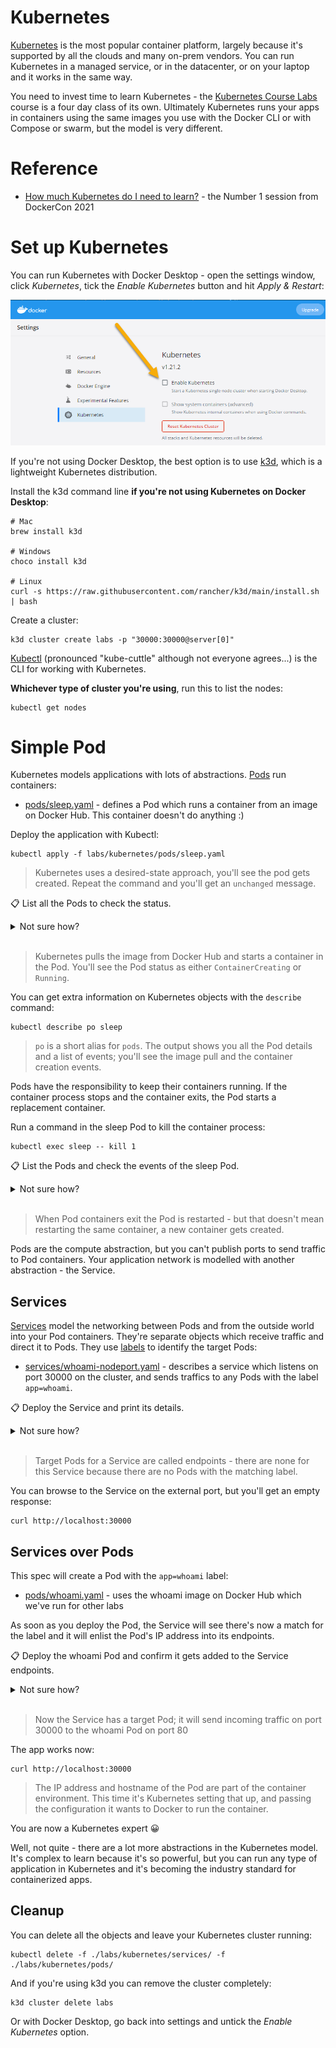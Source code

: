 # Kubernetes

[Kubernetes](https://kubernetes.io) is the most popular container platform, largely because it's supported by all the clouds and many on-prem vendors. You can run Kubernetes in a managed service, or in the datacenter, or on your laptop and it works in the same way.

You need to invest time to learn Kubernetes - the [Kubernetes Course Labs](https://kubernetes.labs.co) course is a four day class of its own. Ultimately Kubernetes runs your apps in containers using the same images you use with the Docker CLI or with Compose or swarm, but the model is very different.

# Reference

- [How much Kubernetes do I need to learn?](https://docker.events.cube365.net/dockercon-live/2021/content/Videos/zo9AAafDLCPRv2rom) - the Number 1 session from DockerCon 2021

# Set up Kubernetes

You can run Kubernetes with Docker Desktop - open the settings window, click _Kubernetes_, tick the _Enable Kubernetes_ button and hit _Apply & Restart_:

![Enabling Kubernetes in Docker Desktop](../../img/docker-desktop-kubernetes.png)

If you're not using Docker Desktop, the best option is to use [k3d](https://k3d.io/#installation), which is a lightweight Kubernetes distribution.

Install the k3d command line **if you're not using Kubernetes on Docker Desktop**:

```
# Mac
brew install k3d

# Windows
choco install k3d

# Linux
curl -s https://raw.githubusercontent.com/rancher/k3d/main/install.sh | bash
```

Create a cluster:

```
k3d cluster create labs -p "30000:30000@server[0]"
```

[Kubectl](https://kubernetes.io/docs/reference/generated/kubectl/kubectl-commands) (pronounced "kube-cuttle" although not everyone agrees...) is the CLI for working with Kubernetes. 

**Whichever type of cluster you're using**, run this to list the nodes:

```
kubectl get nodes
```

# Simple Pod

Kubernetes models applications with lots of abstractions. [Pods](https://kubernetes.io/docs/concepts/workloads/pods/) run containers:

- [pods/sleep.yaml](./pods/sleep.yaml) - defines a Pod which runs a container from an image on Docker Hub. This container doesn't do anything :)

Deploy the application with Kubectl:

``` 
kubectl apply -f labs/kubernetes/pods/sleep.yaml
```

> Kubernetes uses a desired-state approach, you'll see the pod gets created. Repeat the command and you'll get an `unchanged` message.

📋 List all the Pods to check the status.

<details>
  <summary>Not sure how?</summary>

```
# kubectl uses a standard [verb] [object] syntax:
kubectl get pods
```

</details><br/>

> Kubernetes pulls the image from Docker Hub and starts a container in the Pod. You'll see the Pod status as either `ContainerCreating` or `Running`.

You can get extra information on Kubernetes objects with the `describe` command:

```
kubectl describe po sleep
```

> `po` is a short alias for `pods`. The output shows you all the Pod details and a list of events; you'll see the image pull and the container creation events.

Pods have the responsibility to keep their containers running. If the container process stops and the container exits, the Pod starts a replacement container.

Run a command in the sleep Pod to kill the container process:

```
kubectl exec sleep -- kill 1
```

📋 List the Pods and check the events of the sleep Pod.

<details>
  <summary>Not sure how?</summary>

```
# the Pod list shows the restart count:
kubectl get pods

# the details show the container being replaced:
kubectl describe pod sleep
```

</details><br/>

> When Pod containers exit the Pod is restarted - but that doesn't mean restarting the same container, a new container gets created.

Pods are the compute abstraction, but you can't publish ports to send traffic to Pod containers. Your application network is modelled with another abstraction - the Service.

## Services

[Services](https://kubernetes.io/docs/concepts/services-networking/service/) model the networking between Pods and from the outside world into your Pod containers. They're separate objects which receive traffic and direct it to Pods. They use [labels](https://kubernetes.io/docs/concepts/overview/working-with-objects/labels/) to identify the target Pods:

- [services/whoami-nodeport.yaml](./services/whoami-nodeport.yaml) - describes a service which listens on port 30000 on the cluster, and sends traffics to any Pods with the label `app=whoami`.

📋 Deploy the Service and print its details.

<details>
  <summary>Not sure how?</summary>

```
# apply is used for all types of object:
kubectl apply -f labs/kubernetes/services/

# list the Services:
kubectl get service

# the details show Service's IP address and ports:
kubectl describe service whoami-np
```

</details><br/>

> Target Pods for a Service are called endpoints - there are none for this Service because there are no Pods with the matching label.

You can browse to the Service on the external port, but you'll get an empty response:

```
curl http://localhost:30000
```

## Services over Pods

This spec will create a Pod with the `app=whoami` label:

- [pods/whoami.yaml](./pods/whoami.yaml) - uses the whoami image on Docker Hub which we've run for other labs

As soon as you deploy the Pod, the Service will see there's now a match for the label and it will enlist the Pod's IP address into its endpoints.

📋 Deploy the whoami Pod and confirm it gets added to the Service endpoints.

<details>
  <summary>Not sure how?</summary>

```
# you can apply all the YAML files:
kubectl apply -f labs/kubernetes/pods/

# list Pods with a label selector, showing additional output:
kubectl get pods -l app=whoami -o wide

# the Pod IP will be in the Service endpoints:
kubectl describe service whoami-np
```

</details><br/>


> Now the Service has a target Pod; it will send incoming traffic on port 30000 to the whoami Pod on port 80

The app works now:

```
curl http://localhost:30000
```

> The IP address and hostname of the Pod are part of the container environment. This time it's Kubernetes setting that up, and passing the configuration it wants to Docker to run the container.

You are now a Kubernetes expert 😀 

Well, not quite - there are a lot more abstractions in the Kubernetes model. It's complex to learn because it's so powerful, but you can run any type of application in Kubernetes and it's becoming the industry standard for containerized apps.

## Cleanup

You can delete all the objects and leave your Kubernetes cluster running:

```
kubectl delete -f ./labs/kubernetes/services/ -f ./labs/kubernetes/pods/
```

And if you're using k3d you can remove the cluster completely:

```
k3d cluster delete labs
```

Or with Docker Desktop, go back into settings and untick the _Enable Kubernetes_ option.